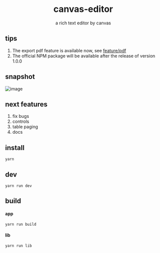 <h1 align="center">canvas-editor</h1>

<p align="center"> a rich text editor by canvas</p>

## tips

1. The export pdf feature is available now, see [feature/pdf](https://github.com/Hufe921/canvas-editor/tree/feature/pdf)
2. The official NPM package will be available after the release of version 1.0.0

## snapshot

![image](https://github.com/Hufe921/canvas-editor/blob/main/src/assets/snapshots/main_v0.9.1.png)

## next features

1. fix bugs
2. controls
3. table paging
4. docs

## install

`yarn`

## dev

`yarn run dev`

## build

#### app
`yarn run build`

#### lib
`yarn run lib`